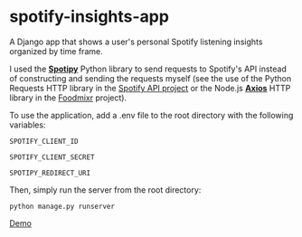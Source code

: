 # spotify-insights-app
A Django app that shows a user's personal Spotify listening insights organized by time frame.

I used the **[Spotipy](https://spotipy.readthedocs.io/en/2.22.1/)** Python library to send requests to Spotify's API instead of constructing and sending the requests myself (see the use of the Python Requests HTTP library in the [Spotify API project](https://github.com/kenjcastilla/spotify-api-project/blob/main/playlist_functions.py) or the Node.js **[Axios](https://axios-http.com/docs/intro)** HTTP library in the [Foodmixr](https://github.com/kenjcastilla/foodmixr-web/blob/main/src/spotify/SetCurrentTrack.js) project).

To use the application, add a .env file to the root directory with the following variables:
    
    SPOTIFY_CLIENT_ID
    
    SPOTIFY_CLIENT_SECRET
    
    SPOTIPY_REDIRECT_URI

Then, simply run the server from the root directory:

    python manage.py runserver

[Demo](https://youtu.be/UuxTPbC4yvY)
